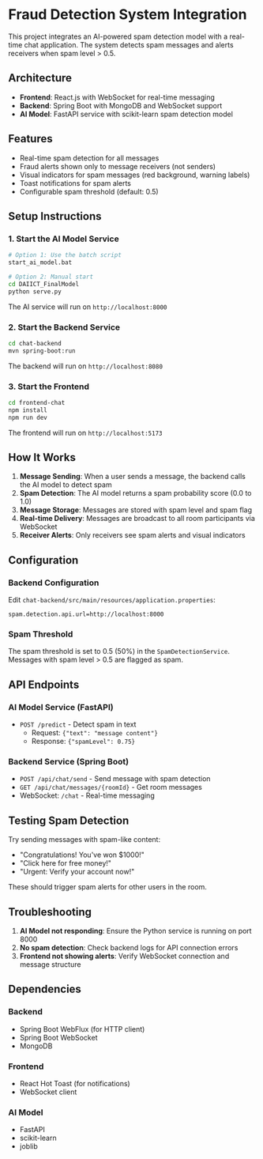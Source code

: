 # Fraud Detection System Integration

This project integrates an AI-powered spam detection model with a real-time chat application. The system detects spam messages and alerts receivers when spam level > 0.5.

## Architecture

- **Frontend**: React.js with WebSocket for real-time messaging
- **Backend**: Spring Boot with MongoDB and WebSocket support
- **AI Model**: FastAPI service with scikit-learn spam detection model

## Features

- Real-time spam detection for all messages
- Fraud alerts shown only to message receivers (not senders)
- Visual indicators for spam messages (red background, warning labels)
- Toast notifications for spam alerts
- Configurable spam threshold (default: 0.5)

## Setup Instructions

### 1. Start the AI Model Service

```bash
# Option 1: Use the batch script
start_ai_model.bat

# Option 2: Manual start
cd DAIICT_FinalModel
python serve.py
```

The AI service will run on `http://localhost:8000`

### 2. Start the Backend Service

```bash
cd chat-backend
mvn spring-boot:run
```

The backend will run on `http://localhost:8080`

### 3. Start the Frontend

```bash
cd frontend-chat
npm install
npm run dev
```

The frontend will run on `http://localhost:5173`

## How It Works

1. **Message Sending**: When a user sends a message, the backend calls the AI model to detect spam
2. **Spam Detection**: The AI model returns a spam probability score (0.0 to 1.0)
3. **Message Storage**: Messages are stored with spam level and spam flag
4. **Real-time Delivery**: Messages are broadcast to all room participants via WebSocket
5. **Receiver Alerts**: Only receivers see spam alerts and visual indicators

## Configuration

### Backend Configuration

Edit `chat-backend/src/main/resources/application.properties`:

```properties
spam.detection.api.url=http://localhost:8000
```

### Spam Threshold

The spam threshold is set to 0.5 (50%) in the `SpamDetectionService`. Messages with spam level > 0.5 are flagged as spam.

## API Endpoints

### AI Model Service (FastAPI)
- `POST /predict` - Detect spam in text
  - Request: `{"text": "message content"}`
  - Response: `{"spamLevel": 0.75}`

### Backend Service (Spring Boot)
- `POST /api/chat/send` - Send message with spam detection
- `GET /api/chat/messages/{roomId}` - Get room messages
- WebSocket: `/chat` - Real-time messaging

## Testing Spam Detection

Try sending messages with spam-like content:
- "Congratulations! You've won $1000!"
- "Click here for free money!"
- "Urgent: Verify your account now!"

These should trigger spam alerts for other users in the room.

## Troubleshooting

1. **AI Model not responding**: Ensure the Python service is running on port 8000
2. **No spam detection**: Check backend logs for API connection errors
3. **Frontend not showing alerts**: Verify WebSocket connection and message structure

## Dependencies

### Backend
- Spring Boot WebFlux (for HTTP client)
- Spring Boot WebSocket
- MongoDB

### Frontend
- React Hot Toast (for notifications)
- WebSocket client

### AI Model
- FastAPI
- scikit-learn
- joblib

